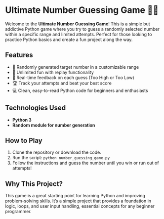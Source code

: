 # Ultimate Number Guessing Game 🎲🔢

Welcome to the **Ultimate Number Guessing Game**! This is a simple but addictive Python game where you try to guess a randomly selected number within a specific range and limited attempts. Perfect for those looking to practice Python basics and create a fun project along the way.

## Features
- 🎯 Randomly generated target number in a customizable range
- 🔄 Unlimited fun with replay functionality
- 👀 Real-time feedback on each guess (Too High or Too Low)
- 🏆 Track your attempts and beat your best score
- 💻 Clean, easy-to-read Python code for beginners and enthusiasts

## Technologies Used
- **Python 3**
- **Random module for number generation**

## How to Play
1. Clone the repository or download the code.
2. Run the script: `python number_guessing_game.py`
3. Follow the instructions and guess the number until you win or run out of attempts!

## Why This Project?
This game is a great starting point for learning Python and improving problem-solving skills. It’s a simple project that provides a foundation in logic, loops, and user input handling, essential concepts for any beginner programmer.
